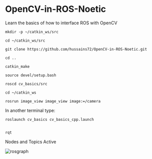 # OpenCV-in-ROS-Noetic
Learn the basics of how to interface ROS with OpenCV
```  
mkdir -p ~/catkin_ws/src  
```  
```  
cd ~/catkin_ws/src
```
```  
git clone https://github.com/hussains72/OpenCV-in-ROS-Noetic.git  
```
``` 
cd ..  
```
```  
catkin_make  
```
```  
source devel/setup.bash  
```
```  
roscd cv_basics/src  
```
``` 
cd ~/catkin_ws  
```
```  
rosrun image_view image_view image:=/camera
```

In another terminal type:  
```  
roslaunch cv_basics cv_basics_cpp.launch
```
```

rqt
```

Nodes and Topics Active  
       
![rosgraph](https://github.com/hussains72/OpenCV-in-ROS-Noetic/assets/72862982/0362a09b-c9da-43ea-b687-fee4d35dcca6)

